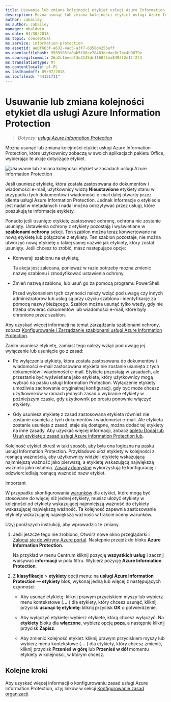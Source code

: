 ```yaml
---
title: Usuwanie lub zmiana kolejności etykiet usługi Azure Information Protection
description: Można usunąć lub zmiana kolejności etykiet usługi Azure Information Protection, które są widoczne dla użytkowników.
author: cabailey
ms.author: cabailey
manager: mbaldwin
ms.date: 04/30/2018
ms.topic: conceptual
ms.service: information-protection
ms.assetid: ae0f603f-a632-4ac5-a3f7-6358d4255eff
ms.openlocfilehash: 9589985fa0ab5f80ce78483dedac8c7bc4b9879e
ms.sourcegitcommit: 26a2c1becdf3e3145dc1168f5ea8492f2e1ff2f3
ms.translationtype: MT
ms.contentlocale: pl-PL
ms.lasthandoff: 09/07/2018
ms.locfileid: "44151711"
---
```

# <a name="how-to-delete-or-reorder-a-label-for-azure-information-protection"></a>Usuwanie lub zmiana kolejności etykiet dla usługi Azure Information Protection

>*Dotyczy: [usługi Azure Information Protection](https://azure.microsoft.com/pricing/details/information-protection)*

Można usunąć lub zmiana kolejności etykiet usługi Azure Information Protection, które użytkownicy zobaczą w swoich aplikacjach pakietu Office, wybierając te akcje dotyczące etykiet.

![Usuwanie lub zmiana kolejności etykiet w zasadach usługi Azure Information Protection](./media/info-protect-contextmenu.png)

Jeśli usuniesz etykietę, która została zastosowana do dokumentów i wiadomości e-mail, użytkownicy widzą **Nieustawione** etykiety stanu w przypadku tych dokumentów i wiadomości e-mail dalej otwarty przez klienta usługi Azure Information Protection. Jednak informacje o etykiecie jest nadal w metadanych i nadal można odczytywać przez usługi, które poszukują te informacje etykiety.

Ponadto jeśli usunięto etykietę zastosować ochronę, ochrona nie zostanie usunięty. Ustawienia ochrony z etykiety pozostają i wyświetlane w **szablonami ochrony** sekcji. Ten szablon można teraz konwertowane na nową etykietę lub połączone z etykiety. Ten szablon pozostaje, nie można utworzyć nową etykietę o takiej samej nazwie jak etykiety, który został usunięty. Jeśli chcesz to zrobić, masz następujące opcje:

- Konwersji szablonu na etykietę. 
    
    Ta akcja jest zalecana, ponieważ w razie potrzeby można zmienić nazwę szablonu i zmodyfikować ustawienia ochrony.

- Zmień nazwę szablonu, lub usuń go za pomocą programu PowerShell.
    
    Przed wykonaniem tych czynności należy wziąć pod uwagę czy innych administratorów lub usług są przy użyciu szablonu i identyfikację za pomocą nazwy bieżącego. Szablon można usunąć tylko wtedy, gdy nie trzeba otwierać dokumentów lub wiadomości e-mail, które były chronione przez szablon.

Aby uzyskać więcej informacji na temat zarządzania szablonami ochrony, zobacz [Konfigurowanie i Zarządzanie szablonami usługi Azure Information Protection](configure-policy-templates.md).

Zanim usuniesz etykietę, zamiast tego należy wziąć pod uwagę jej wyłączenie lub usunięcie go z zasad:
    
- Po wyłączeniu etykiety, która została zastosowana do dokumentów i wiadomości e-mail zastosowana etykieta nie zostanie usunięta z tych dokumentów i wiadomości e-mail. Etykieta pozostają w zasadach, ale przestanie być wyświetlana jako etykieta, który użytkownicy mogą wybrać na pasku usługi Information Protection. Wyłączenie etykiety umożliwia zachowanie oryginalnej konfiguracji, gdy być może chcesz użytkowników w ramach jednych zasad o wybranie etykiety w późniejszym czasie, gdy użytkownik po prostu ponownie włączyć etykiety.

- Gdy usuniesz etykietę z zasad zastosowana etykieta również nie zostanie usunięta z tych dokumentów i wiadomości e-mail. Ale etykieta zostanie usunięta z zasad, staje się dostępne, można dodać tej etykiety na inne zasady. Aby uzyskać więcej informacji, zobacz [apletu Dodaj lub Usuń etykietę z zasad usługi Azure Information Protection lub](configure-policy-add-remove-label.md).

Kolejność etykiet określ w taki sposób, aby była ona logiczna na pasku usługi Information Protection. Przykładowo ułóż etykiety w kolejności z rosnącą ważnością, aby użytkownicy widzieli etykietę wskazującą najmniejszą ważność jako pierwszą, a etykietę wskazującą największą ważność jako ostatnią. [Zasady domyślne](configure-policy-default.md) wykorzystują tę konfigurację i odzwierciedlają rosnącą ważność nazw etykiet.

> [!IMPORTANT]
>W przypadku skonfigurowania [warunków](configure-policy-classification.md) dla etykiet, które mogą być stosowane do więcej niż jednej etykiety, musisz ułożyć etykiety w kolejności od etykiety wskazującej najmniejszą ważność do etykiety wskazującej największą ważność. Ta kolejność zapewnia zastosowanie etykiety wskazującej największą ważność w trakcie oceny warunków.


Użyj poniższych instrukcji, aby wprowadzić te zmiany.

1. Jeśli jeszcze tego nie zrobiono, Otwórz nowe okno przeglądarki i [Zaloguj się do witryny Azure portal](configure-policy.md#signing-in-to-the-azure-portal). Następnie przejdź do bloku **Azure Information Protection**. 
    
    Na przykład w menu Centrum kliknij pozycję **wszystkich usług** i zacznij wpisywać **informacji** w polu filtru. Wybierz pozycję **Azure Information Protection**.

2. Z **klasyfikacje** > **etykiety** opcji menu: na **usługi Azure Information Protection — etykiety** blok, wykonaj jedną lub więcej z następujących czynności: 

    - Aby usunąć etykietę: kliknij prawym przyciskiem myszy lub wybierz menu kontekstowe (**...** ) dla etykiety, który chcesz usunąć, kliknij przycisk **usunąć tę etykietę**i kliknij przycisk **OK** o potwierdzenie. 

    - Aby wyłączyć etykietę: wybierz etykietę, którą chcesz wyłączyć. Na **etykiety** bloku dla **włączone**, wybierz opcję **poza**, a następnie kliknij przycisk **Zapisz**.

    - Aby zmienić kolejność etykiet: kliknij prawym przyciskiem myszy lub wybierz menu kontekstowe (**...** ) dla etykiety, który chcesz zmienić, kliknij przycisk **Przenieś w górę** lub **Przenieś w dół** momentu etykiety w kolejności, w którym chcesz.  

## <a name="next-steps"></a>Kolejne kroki

Aby uzyskać więcej informacji o konfigurowaniu zasad usługi Azure Information Protection, użyj linków w sekcji [Konfigurowanie zasad organizacji](configure-policy.md#configuring-your-organizations-policy).  


